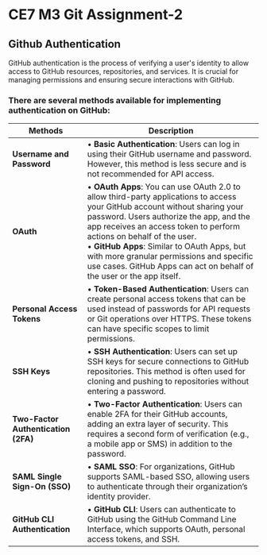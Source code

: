# CE7 M3 Git Assignment-2

## Github Authentication

GitHub authentication is the process of verifying a user's identity to allow access to GitHub resources, repositories, and services. It is crucial for managing permissions and ensuring secure interactions with GitHub. 

### There are several methods available for implementing authentication on GitHub:

|Methods| Description|
|-----|-----|
|**Username and Password** |•	**Basic Authentication**: Users can log in using their GitHub username and password. However, this method is less secure and is not recommended for API access.|
|**OAuth**|• **OAuth Apps**: You can use OAuth 2.0 to allow third-party applications to access your GitHub account without sharing your password. Users authorize the app, and the app receives an access token to perform actions on behalf of the user.<br> • **GitHub Apps**: Similar to OAuth Apps, but with more granular permissions and specific use cases. GitHub Apps can act on behalf of the user or the app itself.|
|**Personal Access Tokens** |•	**Token-Based Authentication**: Users can create personal access tokens that can be used instead of passwords for API requests or Git operations over HTTPS. These tokens can have specific scopes to limit permissions. |
|**SSH Keys** | •	**SSH Authentication**: Users can set up SSH keys for secure connections to GitHub repositories. This method is often used for cloning and pushing to repositories without entering a password.|
|**Two-Factor Authentication (2FA)** |•	**Two-Factor Authentication**: Users can enable 2FA for their GitHub accounts, adding an extra layer of security. This requires a second form of verification (e.g., a mobile app or SMS) in addition to the password. |
|**SAML Single Sign-On (SSO)** | •	**SAML SSO**: For organizations, GitHub supports SAML-based SSO, allowing users to authenticate through their organization’s identity provider. |
|**GitHub CLI Authentication** | •	**GitHub CLI**: Users can authenticate to GitHub using the GitHub Command Line Interface, which supports OAuth, personal access tokens, and SSH. |

